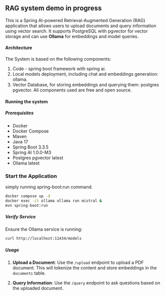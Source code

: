 ## RAG system demo in progress
This is a Spring AI-powered Retrieval-Augmented Generation (RAG) application that allows users to upload documents and query information using vector search. It supports PostgreSQL with pgvector for vector storage and can use **Ollama** for embeddings and model queries.

#### Architecture
The System is based on the following components:
1. Code - spring boot framework with spring ai.
2. Local models deployment, including chat and embeddings generation: ollama.
3. Vector Database, for storing embeddings and querying them: postgres pgvector.
   All components used are free and open source.

#### Running the system
##### Prerequisites
- Docker
- Docker Compose
- Maven
- Java 17
- Spring Boot 3.3.5
- Spring AI 1.0.0-M3
- Postgres pgvector latest
- Ollama latest

### Start the Application
simply running spring-boot:run command.

```bash
docker compose up -d
docker exec -it ollama ollama run mistral &
mvn spring-boot:run
```
##### Verify Service

Ensure the Ollama service is running:
  ```bash
  curl http://localhost:11434/models
  ```

##### Usage

1. **Upload a Document**:
   Use the `/upload` endpoint to upload a PDF document. This will tokenize the content and store embeddings in the `documents` table.

2. **Query Information**:
   Use the `/query` endpoint to ask questions based on the uploaded document.




